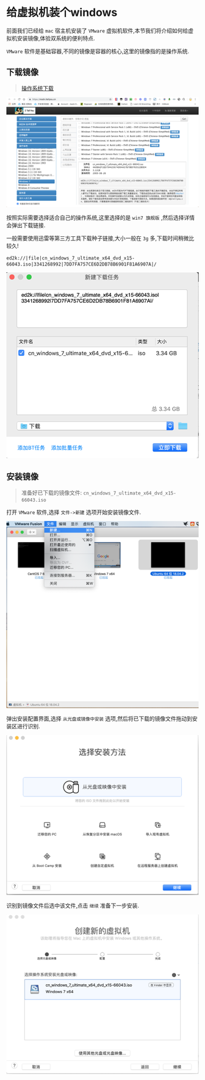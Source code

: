 # 给虚拟机装个windows

前面我们已经给 `mac` 宿主机安装了 `VMware` 虚拟机软件,本节我们将介绍如何给虚拟机安装镜像,体验双系统的便利特点.

`VMware` 软件是基础容器,不同的镜像是容器的核心,这里的镜像指的是操作系统.

## 下载镜像

> [操作系统下载](https://msdn.itellyou.cn/)

![os-win7-download-preview.png](./images/os-win7-download-preview.png)

按照实际需要选择适合自己的操作系统,这里选择的是 `win7 旗舰版` ,然后选择详情会弹出下载链接.

一般需要使用迅雷等第三方工具下载种子链接,大小一般在 `3g` 多,下载时间稍微比较久!

```
ed2k://|file|cn_windows_7_ultimate_x64_dvd_x15-66043.iso|3341268992|7DD7FA757CE6D2DB78B6901F81A6907A|/
```

![os-win7-download-ed2k.png](./images/os-win7-download-ed2k.png)

## 安装镜像

> 准备好已下载的镜像文件: `cn_windows_7_ultimate_x64_dvd_x15-66043.iso` 

打开 `VMware` 软件,选择 `文件->新建` 选项开始安装镜像文件.

![os-win7-new-action.png](./images/os-win7-new-action.png)

弹出安装配置界面,选择 `从光盘或镜像中安装` 选项,然后将已下载的镜像文件拖动到安装区进行识别.

![os-win7-new-install.png](./images/os-win7-new-install.png)

识别到镜像文件后选中该文件,点击 `继续` 准备下一步安装.

![os-win7-new-selected.png](./images/os-win7-new-selected.png)



